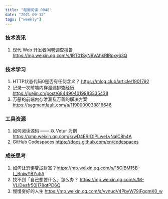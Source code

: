 ```yaml
---
title: "每周阅读 0048"
date: "2021-09-12"
tags: ["weekly"]
---
```


### 技术资讯
1. 现代 Web 开发者问卷调查报告 https://mp.weixin.qq.com/s/lRT01SyN9VAhkRIRpxy63Q

### 技术学习
1. HTTP状态代码0是否有任何含义？ https://mlog.club/article/1901792
2. 记录一次前端内存泄漏排查经历 https://juejin.cn/post/6844904019983335438
3. 万恶的前端内存泄漏及万善的解决方案 https://segmentfault.com/a/1190000038816646

### 工具资源
1. 如何阅读源码 —— 以 Vetur 为例 https://xmp.weixin.qq.com/s/wD4ERrDIPLweLvNalC8h4A
2. GitHub Codespaces https://docs.github.com/cn/codespaces

### 成长思考
1. 如何让恐惧变成财富？https://mp.weixin.qq.com/s/15OlBM15B-L_BniwYBYuhA
2. 找不到「自己想要什么」怎么办？ https://mp.weixin.qq.com/s/M-VLiDeafr50j178qtPD6Q
3. 慢慢变好的人生 https://mp.weixin.qq.com/s/vvnudV4PbyW79jFgqmK0_w